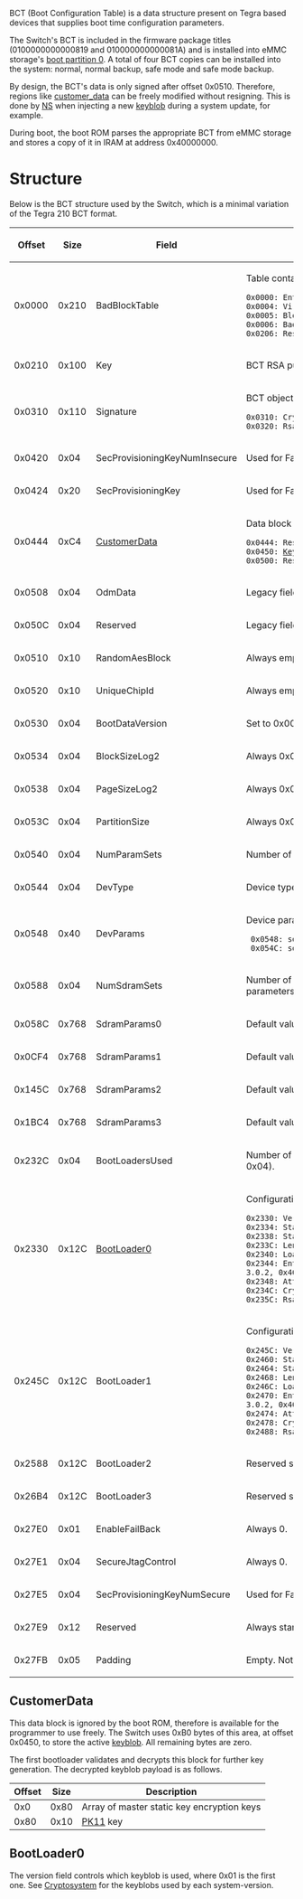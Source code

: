 BCT (Boot Configuration Table) is a data structure present on Tegra
based devices that supplies boot time configuration parameters.

The Switch's BCT is included in the firmware package titles
(0100000000000819 and 010000000000081A) and is installed into eMMC
storage's [boot partition
0](Flash%20Filesystem#Boot%20Partitions.md##Boot_Partitions "wikilink").
A total of four BCT copies can be installed into the system: normal,
normal backup, safe mode and safe mode backup.

By design, the BCT's data is only signed after offset 0x0510. Therefore,
regions like [customer\_data](#customer_data "wikilink") can be freely
modified without resigning. This is done by
[NS](NS%20Services.md "wikilink") when injecting a new
[keyblob](Flash%20Filesystem#Keyblob.md##Keyblob "wikilink") during a
system update, for example.

During boot, the boot ROM parses the appropriate BCT from eMMC storage
and stores a copy of it in IRAM at address 0x40000000.

# Structure

Below is the BCT structure used by the Switch, which is a minimal
variation of the Tegra 210 BCT format.

<table>
<thead>
<tr class="header">
<th><p>Offset</p></th>
<th><p>Size</p></th>
<th><p>Field</p></th>
<th><p>Description</p></th>
</tr>
</thead>
<tbody>
<tr class="odd">
<td><p>0x0000</p></td>
<td><p>0x210</p></td>
<td><p>BadBlockTable</p></td>
<td><p>Table containing information on bad blocks</p>
<p><code>0x0000: EntriesUsed (0x200)</code><br />
<code>0x0004: VirtualBlockSizeLog2 (0x0F)</code><br />
<code>0x0005: BlockSizeLog2 (0x0E)</code><br />
<code>0x0006: BadBlocks</code><br />
<code>0x0206: Reserved</code></p></td>
</tr>
<tr class="even">
<td><p>0x0210</p></td>
<td><p>0x100</p></td>
<td><p>Key</p></td>
<td><p>BCT RSA public key's modulus</p></td>
</tr>
<tr class="odd">
<td><p>0x0310</p></td>
<td><p>0x110</p></td>
<td><p>Signature</p></td>
<td><p>BCT object signature</p>
<p><code>0x0310: CryptoHash (empty)</code><br />
<code>0x0320: RsaPssSig</code></p></td>
</tr>
<tr class="even">
<td><p>0x0420</p></td>
<td><p>0x04</p></td>
<td><p>SecProvisioningKeyNumInsecure</p></td>
<td><p>Used for Factory Secure Provisioning. Always 0.</p></td>
</tr>
<tr class="odd">
<td><p>0x0424</p></td>
<td><p>0x20</p></td>
<td><p>SecProvisioningKey</p></td>
<td><p>Used for Factory Secure Provisioning. Always empty.</p></td>
</tr>
<tr class="even">
<td><p>0x0444</p></td>
<td><p>0xC4</p></td>
<td><p><a href="#CustomerData" title="wikilink">CustomerData</a></p></td>
<td><p>Data block available for the customer. Used in key generation.</p>
<p><code>0x0444: Reserved (0x0C bytes)</code><br />
<code>0x0450: </code><a href="Flash Filesystem#Keyblob.md##Keyblob" title="wikilink"><code>Keyblob</code></a><code> (0xB0 bytes)</code><br />
<code>0x0500: Reserved (0x08 bytes)</code></p></td>
</tr>
<tr class="odd">
<td><p>0x0508</p></td>
<td><p>0x04</p></td>
<td><p>OdmData</p></td>
<td><p>Legacy field. Unused.</p></td>
</tr>
<tr class="even">
<td><p>0x050C</p></td>
<td><p>0x04</p></td>
<td><p>Reserved</p></td>
<td><p>Legacy field. Unused.</p></td>
</tr>
<tr class="odd">
<td><p>0x0510</p></td>
<td><p>0x10</p></td>
<td><p>RandomAesBlock</p></td>
<td><p>Always empty.</p></td>
</tr>
<tr class="even">
<td><p>0x0520</p></td>
<td><p>0x10</p></td>
<td><p>UniqueChipId</p></td>
<td><p>Always empty.</p></td>
</tr>
<tr class="odd">
<td><p>0x0530</p></td>
<td><p>0x04</p></td>
<td><p>BootDataVersion</p></td>
<td><p>Set to 0x00210001 (BOOTDATA_VERSION_T210).</p></td>
</tr>
<tr class="even">
<td><p>0x0534</p></td>
<td><p>0x04</p></td>
<td><p>BlockSizeLog2</p></td>
<td><p>Always 0x0E.</p></td>
</tr>
<tr class="odd">
<td><p>0x0538</p></td>
<td><p>0x04</p></td>
<td><p>PageSizeLog2</p></td>
<td><p>Always 0x09.</p></td>
</tr>
<tr class="even">
<td><p>0x053C</p></td>
<td><p>0x04</p></td>
<td><p>PartitionSize</p></td>
<td><p>Always 0x01000000.</p></td>
</tr>
<tr class="odd">
<td><p>0x0540</p></td>
<td><p>0x04</p></td>
<td><p>NumParamSets</p></td>
<td><p>Number of device parameter sets. Always 0x01.</p></td>
</tr>
<tr class="even">
<td><p>0x0544</p></td>
<td><p>0x04</p></td>
<td><p>DevType</p></td>
<td><p>Device type. Set to 0x04 (dev_type_sdmmc).</p></td>
</tr>
<tr class="odd">
<td><p>0x0548</p></td>
<td><p>0x40</p></td>
<td><p>DevParams</p></td>
<td><p>Device parameters</p>
<p><code> 0x0548: sdmmc_clock_divider (0x09 == 24MHz)</code><br />
<code> 0x054C: sdmmc_data_width (0x02 == sdmmc_data_width_8bit)</code></p></td>
</tr>
<tr class="even">
<td><p>0x0588</p></td>
<td><p>0x04</p></td>
<td><p>NumSdramSets</p></td>
<td><p>Number of SDRAM parameter sets. Always set to 0, but parameters are used despite this.</p></td>
</tr>
<tr class="odd">
<td><p>0x058C</p></td>
<td><p>0x768</p></td>
<td><p>SdramParams0</p></td>
<td><p>Default values filled in.</p></td>
</tr>
<tr class="even">
<td><p>0x0CF4</p></td>
<td><p>0x768</p></td>
<td><p>SdramParams1</p></td>
<td><p>Default values filled in.</p></td>
</tr>
<tr class="odd">
<td><p>0x145C</p></td>
<td><p>0x768</p></td>
<td><p>SdramParams2</p></td>
<td><p>Default values filled in.</p></td>
</tr>
<tr class="even">
<td><p>0x1BC4</p></td>
<td><p>0x768</p></td>
<td><p>SdramParams3</p></td>
<td><p>Default values filled in.</p></td>
</tr>
<tr class="odd">
<td><p>0x232C</p></td>
<td><p>0x04</p></td>
<td><p>BootLoadersUsed</p></td>
<td><p>Number of bootloaders installed. Always 0x02 (maximum is 0x04).</p></td>
</tr>
<tr class="even">
<td><p>0x2330</p></td>
<td><p>0x12C</p></td>
<td><p><a href="#BootLoader0" title="wikilink">BootLoader0</a></p></td>
<td><p>Configuration parameters for bootloader 0 (normal).</p>
<p><code>0x2330: Version (variable)</code><br />
<code>0x2334: StartBlock (0x00000040)</code><br />
<code>0x2338: StartPage (0x00000000)</code><br />
<code>0x233C: Length (variable)</code><br />
<code>0x2340: LoadAddress (0x40010000)</code><br />
<code>0x2344: EntryPoint (0x40010020 for 1.0.0-3.0.2, 0x40010040 for 4.0.0+)</code><br />
<code>0x2348: Attribute (0x00000000)</code><br />
<code>0x234C: CryptoHash (empty)</code><br />
<code>0x235C: RsaPssSig</code></p></td>
</tr>
<tr class="odd">
<td><p>0x245C</p></td>
<td><p>0x12C</p></td>
<td><p>BootLoader1</p></td>
<td><p>Configuration parameters for bootloader 1 (safe mode).</p>
<p><code>0x245C: Version (variable)</code><br />
<code>0x2460: StartBlock (0x00000050)</code><br />
<code>0x2464: StartPage (0x00000000)</code><br />
<code>0x2468: Length (variable)</code><br />
<code>0x246C: LoadAddress (0x40010000)</code><br />
<code>0x2470: EntryPoint (0x40010020 for 1.0.0-3.0.2, 0x40010040 for 4.0.0+)</code><br />
<code>0x2474: Attribute (0x00000000)</code><br />
<code>0x2478: CryptoHash (empty)</code><br />
<code>0x2488: RsaPssSig</code></p></td>
</tr>
<tr class="even">
<td><p>0x2588</p></td>
<td><p>0x12C</p></td>
<td><p>BootLoader2</p></td>
<td><p>Reserved space for bootloader 2 (unused).</p></td>
</tr>
<tr class="odd">
<td><p>0x26B4</p></td>
<td><p>0x12C</p></td>
<td><p>BootLoader3</p></td>
<td><p>Reserved space for bootloader 3 (unused).</p></td>
</tr>
<tr class="even">
<td><p>0x27E0</p></td>
<td><p>0x01</p></td>
<td><p>EnableFailBack</p></td>
<td><p>Always 0.</p></td>
</tr>
<tr class="odd">
<td><p>0x27E1</p></td>
<td><p>0x04</p></td>
<td><p>SecureJtagControl</p></td>
<td><p>Always 0.</p></td>
</tr>
<tr class="even">
<td><p>0x27E5</p></td>
<td><p>0x04</p></td>
<td><p>SecProvisioningKeyNumSecure</p></td>
<td><p>Used for Factory Secure Provisioning. Always 0.</p></td>
</tr>
<tr class="odd">
<td><p>0x27E9</p></td>
<td><p>0x12</p></td>
<td><p>Reserved</p></td>
<td><p>Always starts with 0x80000000 (NVBOOT padding pattern).</p></td>
</tr>
<tr class="even">
<td><p>0x27FB</p></td>
<td><p>0x05</p></td>
<td><p>Padding</p></td>
<td><p>Empty. Not part of BCT data.</p></td>
</tr>
</tbody>
</table>

## CustomerData

This data block is ignored by the boot ROM, therefore is available for
the programmer to use freely. The Switch uses 0xB0 bytes of this area,
at offset 0x0450, to store the active
[keyblob](Flash%20Filesystem#Keyblob.md##Keyblob "wikilink"). All
remaining bytes are zero.

The first bootloader validates and decrypts this block for further key
generation. The decrypted keyblob payload is as follows.

| Offset | Size | Description                                               |
| ------ | ---- | --------------------------------------------------------- |
| 0x0    | 0x80 | Array of master static key encryption keys                |
| 0x80   | 0x10 | [PK11](Package1#PK11%20Blob.md##PK11_Blob "wikilink") key |

## BootLoader0

The version field controls which keyblob is used, where 0x01 is the
first one. See [Cryptosystem](Cryptosystem.md "wikilink") for the
keyblobs used by each system-version.
